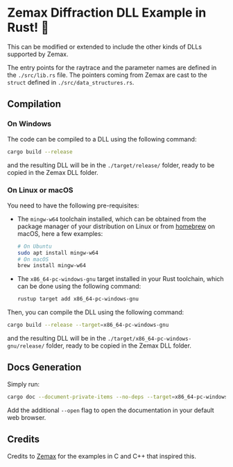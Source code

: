 # Zemax Diffraction DLL Example in Rust! 🦀

This can be modified or extended to include the other kinds of DLLs supported by Zemax.

The entry points for the raytrace and the parameter names are defined in the `./src/lib.rs` file.
The pointers coming from Zemax are cast to the `struct` defined in `./src/data_structures.rs`.

## Compilation

### On Windows

The code can be compiled to a DLL using the following command:

```sh
cargo build --release
```

and the resulting DLL will be in the `./target/release/` folder, ready to be copied in the Zemax DLL folder.

### On Linux or macOS

You need to have the following pre-requisites:

- The `mingw-w64` toolchain installed, which can be obtained from the package manager of your distribution on Linux or from [homebrew](https://brew.sh/) on macOS, here a few examples:

  ```sh
  # On Ubuntu
  sudo apt install mingw-w64
  # On macOS
  brew install mingw-w64
  ```

- The `x86_64-pc-windows-gnu` target installed in your Rust toolchain, which can be done using the following command:

  ```sh
  rustup target add x86_64-pc-windows-gnu
  ```

Then, you can compile the DLL using the following command:

```sh
cargo build --release --target=x86_64-pc-windows-gnu
```

and the resulting DLL will be in the `./target/x86_64-pc-windows-gnu/release/` folder, ready to be copied in the Zemax DLL folder.

## Docs Generation

Simply run:

```sh
cargo doc --document-private-items --no-deps --target=x86_64-pc-windows-gnu
```

Add the additional `--open` flag to open the documentation in your default web browser.

## Credits

Credits to [Zemax](https://www.ansys.com/products/optics/ansys-zemax-opticstudio) for the examples in C and C++ that inspired this.
